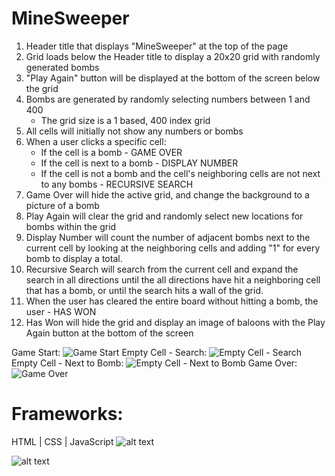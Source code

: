 # MineSweeper

1. Header title that displays "MineSweeper" at the top of the page
2. Grid loads below the Header title to display a 20x20 grid with randomly generated bombs
3. "Play Again" button will be displayed at the bottom of the screen below the grid
4. Bombs are generated by randomly selecting numbers between 1 and 400
    * The grid size is a 1 based, 400 index grid
5. All cells will initially not show any numbers or bombs
6. When a user clicks a specific cell:
    * If the cell is a bomb - GAME OVER
    * If the cell is next to a bomb - DISPLAY NUMBER 
    * If the cell is not a bomb and the cell's neighboring cells are not next to any bombs - RECURSIVE SEARCH
7. Game Over will hide the active grid, and change the background to a picture of a bomb
8. Play Again will clear the grid and randomly select new locations for bombs within the grid
9. Display Number will count the number of adjacent bombs next to the current cell by looking at the neighboring cells and adding "1" for every bomb to display a total. 
10. Recursive Search will search from the current cell and expand the search in all directions until the all directions have hit a neighboring cell that has a bomb, or until the search hits a wall of the grid. 
11. When the user has cleared the entire board without hitting a bomb, the user - HAS WON
12. Has Won will hide the grid and display an image of baloons with the Play Again button at the bottom of the screen
  

Game Start: ![Game Start](https://i.imgur.com/JzUACNe.jpg)
Empty Cell - Search: ![Empty Cell - Search](https://i.imgur.com/EEJQn9v.jpg)
Empty Cell - Next to Bomb: ![Empty Cell - Next to Bomb](https://i.imgur.com/BK3aeTy.jpg)
Game Over: ![Game Over](https://i.imgur.com/OPvB0Yu.jpg)


# Frameworks:
HTML | CSS | JavaScript 
![alt text](http://aureliamoser.com/code-camp-18/img/htmlcssjs.png "HTML Logo")


![alt text](https://i.ytimg.com/vi/M-Rp8u1AAHg/hqdefault.jpg "HTML Logo")

